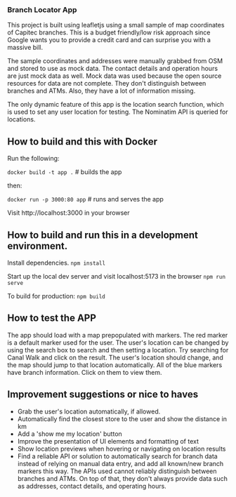 ### Branch Locator App
This project is built using leafletjs using a small sample of map coordinates of Capitec branches. This is a budget friendly/low risk approach since Google wants you to provide a credit card and can surprise you with a massive bill. 

The sample coordinates and addresses were manually grabbed from OSM and stored to use as mock data. The contact details and operation hours are just mock data as well. Mock data was used because the open source resources for data are not complete. They don't distinguish between branches and ATMs. Also, they have a lot of information missing. 

The only dynamic feature of this app is the location search function, which is used to set any user location for testing. The Nominatim API is queried for locations. 

## How to build and this with Docker
Run the following:

```docker build -t app .``` # builds the app

then: 

```docker run -p 3000:80 app``` # runs and serves the app

Visit http://localhost:3000 in your browser

## How to build and run this in a development environment.

Install dependencies. 
`npm install`

Start up the local dev server and visit localhost:5173 in the browser 
`npm run serve`

To build for production:
`npm build`

## How to test the APP

The app should load with a map prepopulated with markers. The red marker is a default marker used for the user. The user's location can be changed by using the search box to search and then setting a location. Try searching for Canal Walk and click on the result. The user's location should change, and the map should jump to that location automatically. All of the blue markers have branch information. Click on them to view them. 

## Improvement suggestions or nice to haves
- Grab the user's location automatically, if allowed.
- Automatically find the closest store to the user and show the distance in km
- Add a 'show me my location' button
- Improve the presentation of UI elements and formatting of text
- Show location previews when hovering or navigating on location results
- Find a reliable API or solution to automatically search for branch data instead of relying on manual data entry, and add all known/new branch markers this way. The APIs used cannot reliably distinguish between branches and ATMs. On top of that, they don't always provide data such as addresses, contact details, and operating hours. 